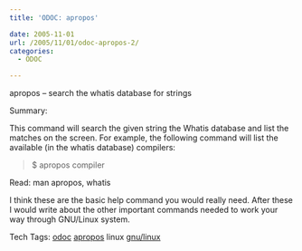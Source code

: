 ```yaml
---
title: 'ODOC: apropos'

date: 2005-11-01
url: /2005/11/01/odoc-apropos-2/
categories:
  - ODOC

---
```

apropos &#8211; search the whatis database for strings

Summary:

This command will search the given string the Whatis database and list the matches on the screen. For example, the following command will list the available (in the whatis database) compilers:

> $ apropos compiler

Read: man apropos, whatis

I think these are the basic help command you would really need. After these I would write about the other important commands needed to work your way through GNU/Linux system.

<div>
  Tech Tags: <a rel="tag" href="http://technorati.com/tag/odoc">odoc</a> <a rel="tag" href="http://technorati.com/tag/apropos">apropos</a> linux <a rel="tag" href="http://technorati.com/tag/gnu/linux">gnu/linux</a>
</div>